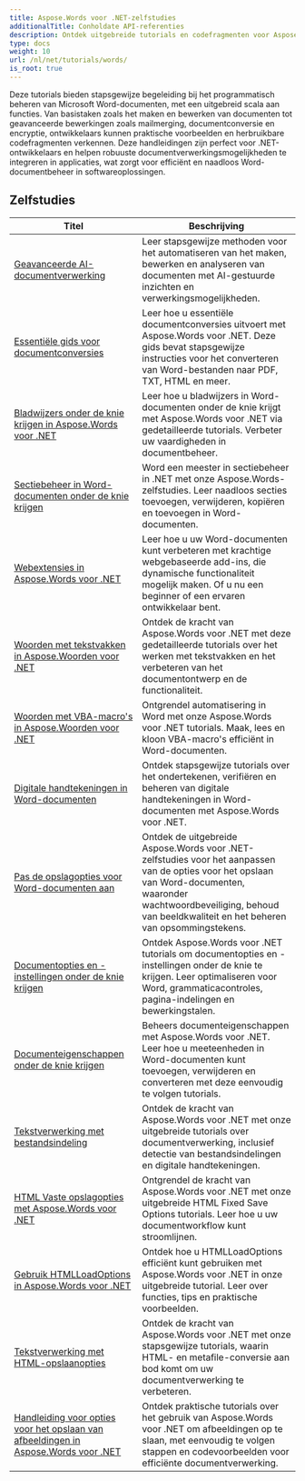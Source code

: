 ```yaml
---
title: Aspose.Words voor .NET-zelfstudies
additionalTitle: Conholdate API-referenties
description: Ontdek uitgebreide tutorials en codefragmenten voor Aspose.Words voor .NET! Van beginnersvriendelijke basisprincipes tot geavanceerde functies, met stapsgewijze instructies.
type: docs
weight: 10
url: /nl/net/tutorials/words/
is_root: true
---
```


Deze tutorials bieden stapsgewijze begeleiding bij het programmatisch beheren van Microsoft Word-documenten, met een uitgebreid scala aan functies. Van basistaken zoals het maken en bewerken van documenten tot geavanceerde bewerkingen zoals mailmerging, documentconversie en encryptie, ontwikkelaars kunnen praktische voorbeelden en herbruikbare codefragmenten verkennen. Deze handleidingen zijn perfect voor .NET-ontwikkelaars en helpen robuuste documentverwerkingsmogelijkheden te integreren in applicaties, wat zorgt voor efficiënt en naadloos Word-documentbeheer in softwareoplossingen.

## Zelfstudies
| Titel | Beschrijving |
| --- | --- | 
| [Geavanceerde AI-documentverwerking](./advanced-ai-document-processing/) | Leer stapsgewijze methoden voor het automatiseren van het maken, bewerken en analyseren van documenten met AI-gestuurde inzichten en verwerkingsmogelijkheden. |
| [Essentiële gids voor documentconversies](./essential-guide-document-conversions/) | Leer hoe u essentiële documentconversies uitvoert met Aspose.Words voor .NET. Deze gids bevat stapsgewijze instructies voor het converteren van Word-bestanden naar PDF, TXT, HTML en meer. | 
| [Bladwijzers onder de knie krijgen in Aspose.Words voor .NET](./mastering-bookmarks/) | Leer hoe u bladwijzers in Word-documenten onder de knie krijgt met Aspose.Words voor .NET via gedetailleerde tutorials. Verbeter uw vaardigheden in documentbeheer. | 
| [Sectiebeheer in Word-documenten onder de knie krijgen](./section-management/) | Word een meester in sectiebeheer in .NET met onze Aspose.Words-zelfstudies. Leer naadloos secties toevoegen, verwijderen, kopiëren en toevoegen in Word-documenten. | 
| [Webextensies in Aspose.Words voor .NET](./web-extensions/) | Leer hoe u uw Word-documenten kunt verbeteren met krachtige webgebaseerde add-ins, die dynamische functionaliteit mogelijk maken. Of u nu een beginner of een ervaren ontwikkelaar bent. | 
| [Woorden met tekstvakken in Aspose.Woorden voor .NET](./words-with-textboxes/) | Ontdek de kracht van Aspose.Words voor .NET met deze gedetailleerde tutorials over het werken met tekstvakken en het verbeteren van het documentontwerp en de functionaliteit. | 
| [Woorden met VBA-macro's in Aspose.Woorden voor .NET](./words-with-vba-macros/) | Ontgrendel automatisering in Word met onze Aspose.Words voor .NET tutorials. Maak, lees en kloon VBA-macro's efficiënt in Word-documenten. | 
| [Digitale handtekeningen in Word-documenten](./digital-signatures/) | Ontdek stapsgewijze tutorials over het ondertekenen, verifiëren en beheren van digitale handtekeningen in Word-documenten met Aspose.Words voor .NET. |
| [Pas de opslagopties voor Word-documenten aan](./word-document-saving-options/) | Ontdek de uitgebreide Aspose.Words voor .NET-zelfstudies voor het aanpassen van de opties voor het opslaan van Word-documenten, waaronder wachtwoordbeveiliging, behoud van beeldkwaliteit en het beheren van opsommingstekens. |
| [Documentopties en -instellingen onder de knie krijgen](./mastering-document-options-and-settings/) | Ontdek Aspose.Words voor .NET tutorials om documentopties en -instellingen onder de knie te krijgen. Leer optimaliseren voor Word, grammaticacontroles, pagina-indelingen en bewerkingstalen. |
| [Documenteigenschappen onder de knie krijgen](./mastering-document-properties/) | Beheers documenteigenschappen met Aspose.Words voor .NET. Leer hoe u meeteenheden in Word-documenten kunt toevoegen, verwijderen en converteren met deze eenvoudig te volgen tutorials. |
| [Tekstverwerking met bestandsindeling](./words-processing-with-file-format/) | Ontdek de kracht van Aspose.Words voor .NET met onze uitgebreide tutorials over documentverwerking, inclusief detectie van bestandsindelingen en digitale handtekeningen. |
| [HTML Vaste opslagopties met Aspose.Words voor .NET](./html-fixed-save-options/) | Ontgrendel de kracht van Aspose.Words voor .NET met onze uitgebreide HTML Fixed Save Options tutorials. Leer hoe u uw documentworkflow kunt stroomlijnen. |
| [Gebruik HTMLLoadOptions in Aspose.Words voor .NET](./use-htmlloadoptions/) | Ontdek hoe u HTMLLoadOptions efficiënt kunt gebruiken met Aspose.Words voor .NET in onze uitgebreide tutorial. Leer over functies, tips en praktische voorbeelden. |
| [Tekstverwerking met HTML-opslaanopties](./words-processing-with-htmlsaveoptions/) | Ontdek de kracht van Aspose.Words voor .NET met onze stapsgewijze tutorials, waarin HTML- en metafile-conversie aan bod komt om uw documentverwerking te verbeteren. |
| [Handleiding voor opties voor het opslaan van afbeeldingen in Aspose.Words voor .NET](./guide-to-image-save-options/) | Ontdek praktische tutorials over het gebruik van Aspose.Words voor .NET om afbeeldingen op te slaan, met eenvoudig te volgen stappen en codevoorbeelden voor efficiënte documentverwerking. |